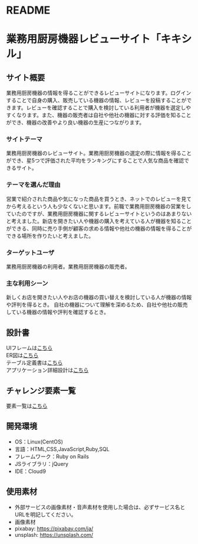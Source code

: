# README

# 業務用厨房機器レビューサイト「キキシル」

## サイト概要
業務用厨房機器の情報を得ることができるレビューサイトになります。ログインすることで自身の購入、販売している機器の情報、レビューを投稿することができます。レビューを確認することで購入を検討している利用者が機器を選定しやすくなります。また、機器の販売者は自社や他社の機器に対する評価を知ることができ、機器の改善やより良い機器の生産につながります。

### サイトテーマ
業務用厨房機器のレビューサイト。業務用厨房機器の選定の際に情報を得ることができ、星5つで評価された平均をランキングにすることで人気な商品を確認できるサイト。

### テーマを選んだ理由
営業で紹介された商品や気になった商品を買うとき、ネットでのレビューを見てから考えるという人も少なくないと思います。前職で業務用厨房機器の営業をしていたのですが、業務用厨房機器に関するレビューサイトというのはあまりないと考えました。新店を開きたい人や機器の購入を考えている人が機器を知ることができる、同時に売り手側が顧客の求める情報や他社の機器の情報を得ることができる場所を作りたいと考えました。

### ターゲットユーザ
業務用厨房機器の利用者。業務用厨房機器の販売者。

### 主な利用シーン
新しくお店を開きたい人やお店の機器の買い替えを検討している人が機器の情報や評判を得るとき。
自社の機器について理解を深めるため、自社や他社の販売している機器の情報や評判を確認するとき。

## 設計書
UIフレームは<a href="https://drive.google.com/file/d/1T6T4WA_p2Z_WKUYahWQ1zpguw-eQYOdY/view?usp=sharing">こちら</a><br>
ER図は<a href="https://drive.google.com/file/d/1XdtZY2AfhK8dQf2kOkI274mtEFcFHk82/view?usp=sharing">こちら</a><br>
テーブル定義書は<a href="https://docs.google.com/spreadsheets/d/1sCu5dgXXKW43DcQghoUSbGMtw7AUnNIERxEvb85LLOw/edit?usp=sharing">こちら</a><br>
アプリケーション詳細設計は<a href="https://docs.google.com/spreadsheets/d/18Ujq8EsayIrGynsupusB5mSK4yzJpUxPCkg5uhI0U6A/edit?usp=sharing">こちら</a>


## チャレンジ要素一覧
要素一覧は<a href="https://docs.google.com/spreadsheets/d/1VxBbIqKz7YlrnDTXHLmMoZVb5zkUS1-7skOwGrt25I8/edit?usp=sharing">こちら</a>

## 開発環境
- OS：Linux(CentOS)
- 言語：HTML,CSS,JavaScript,Ruby,SQL
- フレームワーク：Ruby on Rails
- JSライブラリ：jQuery
- IDE：Cloud9

## 使用素材
- 外部サービスの画像素材・音声素材を使用した場合は、必ずサービス名とURLを明記してください。
- 画像素材
- pixabay: https://pixabay.com/ja/
- unsplash: https://unsplash.com/
